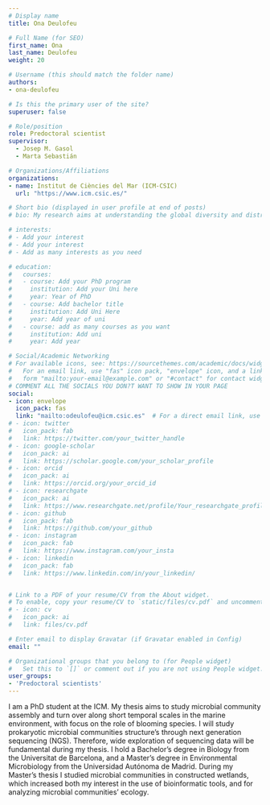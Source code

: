 ```yaml
---
# Display name
title: Ona Deulofeu

# Full Name (for SEO)
first_name: Ona
last_name: Deulofeu
weight: 20

# Username (this should match the folder name)
authors:
- ona-deulofeu

# Is this the primary user of the site?
superuser: false

# Role/position
role: Predoctoral scientist
supervisor:
  - Josep M. Gasol
  - Marta Sebastián

# Organizations/Affiliations
organizations:
- name: Institut de Ciències del Mar (ICM-CSIC)
  url: "https://www.icm.csic.es/"

# Short bio (displayed in user profile at end of posts)
# bio: My research aims at understanding the global diversity and distribution of eukaryotic and prokaryotic microbes employing curated phylogenetic frameworks focusing on novel environmental taxa.

# interests:
# - Add your interest
# - Add your interest
# - Add as many interests as you need

# education:
#   courses:
#   - course: Add your PhD program
#     institution: Add your Uni here
#     year: Year of PhD
#   - course: Add bachelor title
#     institution: Add Uni Here
#     year: Add year of uni
#   - course: add as many courses as you want
#     institution: Add uni
#     year: Add year

# Social/Academic Networking
# For available icons, see: https://sourcethemes.com/academic/docs/widgets/#icons
#   For an email link, use "fas" icon pack, "envelope" icon, and a link in the
#   form "mailto:your-email@example.com" or "#contact" for contact widget.
# COMMENT ALL THE SOCIALS YOU DON?T WANT TO SHOW IN YOUR PAGE
social:
- icon: envelope
  icon_pack: fas
  link: "mailto:odeulofeu@icm.csic.es"  # For a direct email link, use "mailto:test@example.org".
# - icon: twitter
#   icon_pack: fab
#   link: https://twitter.com/your_twitter_handle
# - icon: google-scholar
#   icon_pack: ai
#   link: https://scholar.google.com/your_scholar_profile
# - icon: orcid
#   icon_pack: ai
#   link: https://orcid.org/your_orcid_id
# - icon: researchgate
#   icon_pack: ai
#   link: https://www.researchgate.net/profile/Your_researchgate_profile
# - icon: github
#   icon_pack: fab
#   link: https://github.com/your_github
# - icon: instagram
#   icon_pack: fab
#   link: https://www.instagram.com/your_insta
# - icon: linkedin
#   icon_pack: fab
#   link: https://www.linkedin.com/in/your_linkedin/


# Link to a PDF of your resume/CV from the About widget.
# To enable, copy your resume/CV to `static/files/cv.pdf` and uncomment the lines below.
# - icon: cv
#   icon_pack: ai
#   link: files/cv.pdf

# Enter email to display Gravatar (if Gravatar enabled in Config)
email: ""

# Organizational groups that you belong to (for People widget)
#   Set this to `[]` or comment out if you are not using People widget.
user_groups:
- 'Predoctoral scientists'
---
```

I am a PhD student at the ICM. My thesis aims to study microbial community assembly and turn over along short temporal scales in the marine environment, with focus on the role of blooming species. I will study prokaryotic microbial communities structure’s through next generation sequencing (NGS). Therefore, wide exploration of sequencing data will be fundamental during my thesis.
I hold a Bachelor’s degree in Biology from the Universitat de Barcelona, and a Master’s degree in Environmental Microbiology from the Universidad Autónoma de Madrid. During my Master’s thesis I studied microbial communities in constructed wetlands, which increased both my interest in the use of bioinformatic tools, and for analyzing microbial communities’ ecology.
